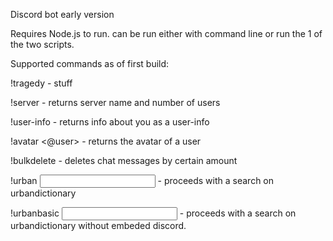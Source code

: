 Discord bot early version

Requires Node.js to run. can be run either with command line or run the 1 of the two scripts. 

Supported commands as of first build:

!tragedy - stuff

!server - returns server name and number of users

!user-info - returns info about you as a user-info

!avatar <@user> - returns the avatar of a user

!bulkdelete <number> - deletes chat messages by certain amount
  
!urban <input> - proceeds with a search on urbandictionary

!urbanbasic <input> - proceeds with a search on urbandictionary without embeded discord.
  
